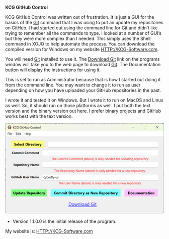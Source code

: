 **KCG GitHub Control**

KCG GitHub Control was written out of frustration. It is just a GUI for the basics of the [Git](https://git-scm.com/downloads) command that I was using to put an update my repositories on GitHub. I had started out using the command line for [Git](https://git-scm.com/downloads) and didn’t like trying to remember all the commands to type. I looked at a number of GUI’s but they were more complex than I needed. This simply uses the Shell command in XOJO to help automate the process. You can download the compiled version for Windows on my website <HTTP://KCG-Software.com>.

You will need [Git](https://git-scm.com/downloads) installed to use it. The [Download Git](https://git-scm.com/downloads) link on the programs window will take you to the web page to download [Git](https://git-scm.com/downloads). The Documentation button will display the instructions for using it.

This is set to run as Administrator because that is how I started out doing it from the command line. You may want to change it to run as user depending on how you have uploaded your GitHub repositories in the past.

I wrote it and tested it on Windows. But I wrote it to run on MacOS and Linux as well. So, it should run on those platforms as well. I put both the text version and the binary version out here. I prefer binary projects and GitHub works best with the text version.   
  
![](media/166a385220b9e8667addbac349cb1897.png)

-   Version 1.1.0.0 is the initial release of the program.

My website is: <HTTP://KCG-Software.com>
